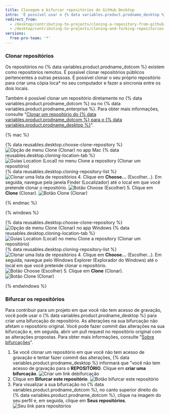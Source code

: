 ```yaml
---
title: Clonagem e bifurcar repositórios do GitHub Desktop
intro: 'É possível usar o {% data variables.product.prodname_desktop %} para clonar e bifurcar os repositórios do {% data variables.product.prodname_dotcom %}.'
redirect_from:
  - /desktop/contributing-to-projects/cloning-a-repository-from-github-desktop
  - /desktop/contributing-to-projects/cloning-and-forking-repositories-from-github-desktop
versions:
  free-pro-team: '*'
---
```


### Clonar repositórios
Os repositórios no {% data variables.product.prodname_dotcom %} existem como repositórios remotos.  É possível clonar repositórios públicos pertencentes a outras pessoas. É possível clonar o seu próprio repositório para criar uma cópia loca* no seu computador e fazer a sincronia entre os dois locais.

Também é possível clonar um repositório diretamente no {% data variables.product.prodname_dotcom %} ou no {% data variables.product.prodname_enterprise %}. Para obter mais informações, consulte "[Clonar um repositório do {% data variables.product.prodname_dotcom %} para o {% data variables.product.prodname_desktop %}](/desktop/guides/contributing-to-projects/cloning-a-repository-from-github-to-github-desktop/)".

{% mac %}

{% data reusables.desktop.choose-clone-repository %}
  ![Opção de menu Clone (Clonar) no app Mac](/assets/images/help/desktop/clone-file-menu-mac.png)
{% data reusables.desktop.cloning-location-tab %}
  ![Guias Location (Local) no menu Clone a repository (Clonar um repositório)](/assets/images/help/desktop/choose-repository-location-mac.png)
{% data reusables.desktop.cloning-repository-list %}  
![Clonar uma lista de repositórios](/assets/images/help/desktop/clone-a-repository-list-mac.png)
4. Clique em **Choose...** (Escolher...). Em seguida, navegue pela janela Finder (Localizador) até o local em que você pretende clonar o repositório. ![Botão Choose (Escolher)](/assets/images/help/desktop/clone-choose-button-mac.png)
5. Clique em **Clone** (Clonar). ![Botão Clone (Clonar)](/assets/images/help/desktop/clone-button-mac.png)

{% endmac %}

{% windows %}

{% data reusables.desktop.choose-clone-repository %}
  ![Opção de menu Clone (Clonar) no app Windows](/assets/images/help/desktop/clone-file-menu-windows.png)
{% data reusables.desktop.cloning-location-tab %}
  ![Guias Location (Local) no menu Clone a repository (Clonar um repositório)](/assets/images/help/desktop/choose-repository-location-win.png)
{% data reusables.desktop.cloning-repository-list %}     
![Clonar uma lista de repositórios](/assets/images/help/desktop/clone-a-repository-list-win.png)
4. Clique em **Choose...** (Escolher...). Em seguida, navegue pelo Windows Explorer (Explorador do Windows) até o local em que você pretende clonar o repositório. ![Botão Choose (Escolher)](/assets/images/help/desktop/clone-choose-button-win.png)
5. Clique em **Clone** (Clonar). ![Botão Clone (Clonar)](/assets/images/help/desktop/clone-button-win.png)

{% endwindows %}

### Bifurcar os repositórios
Para contribuir para um projeto em que você não tem acesso de gravação, você pode usar o {% data variables.product.prodname_desktop %} para criar uma bifurcação do repositório. As alterações na sua bifurcação não afetam o repositório original. Você pode fazer commit das alterações na sua bifurcação e, em seguida, abrir um pull request no repositório original com as alterações propostas. Para obter mais informações, consulte "[Sobre bifurcações](/github/collaborating-with-issues-and-pull-requests/about-forks)".

1. Se você clonar um repositório em que você não tem acesso de gravação e tentar fazer commit das alterações, {% data variables.product.prodname_desktop %} informará que "você não tem acesso de gravação para o **REPOSITÓRIO**. Clique em **criar uma bifurcação**. ![Criar um link debifurcação](/assets/images/help/desktop/create-a-fork.png)
3. Clique em **Bifurcar este repositório**. ![Botão bifurcar este repositório](/assets/images/help/desktop/fork-this-repo-button.png)
4. Para visualizar a sua bifurcação no {% data variables.product.prodname_dotcom %}, no canto superior direito do {% data variables.product.prodname_dotcom %}, clique na imagem do seu perfil e, em seguida, clique em **Seus repositórios**. ![Seu link para repositórios](/assets/images/help/profile/your-repositories.png)
